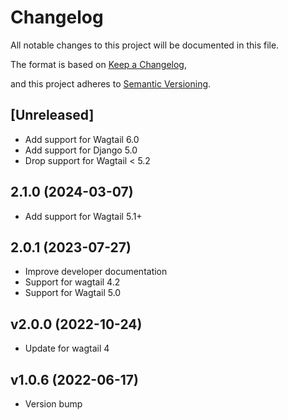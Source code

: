 # Changelog

All notable changes to this project will be documented in this file.

The format is based on [Keep a Changelog](https://keepachangelog.com/en/1.0.0/),

and this project adheres to [Semantic Versioning](https://semver.org/spec/v2.0.0.html).

## [Unreleased]

- Add support for Wagtail 6.0
- Add support for Django 5.0
- Drop support for Wagtail < 5.2

## 2.1.0 (2024-03-07)

- Add support for Wagtail 5.1+

## 2.0.1 (2023-07-27)

- Improve developer documentation
- Support for wagtail 4.2
- Support for Wagtail 5.0

## v2.0.0 (2022-10-24)

- Update for wagtail 4

## v1.0.6 (2022-06-17)

- Version bump

